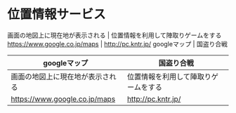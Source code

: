 # 位置情報サービス
画面の地図上に現在地が表示される | 位置情報を利用して陣取りゲームをする
https://www.google.co.jp/maps | http://pc.kntr.jp/
googleマップ |  国盗り合戦

googleマップ | 国盗り合戦
------------ | -------------
画面の地図上に現在地が表示される | 位置情報を利用して陣取りゲームをする
https://www.google.co.jp/maps | http://pc.kntr.jp/
